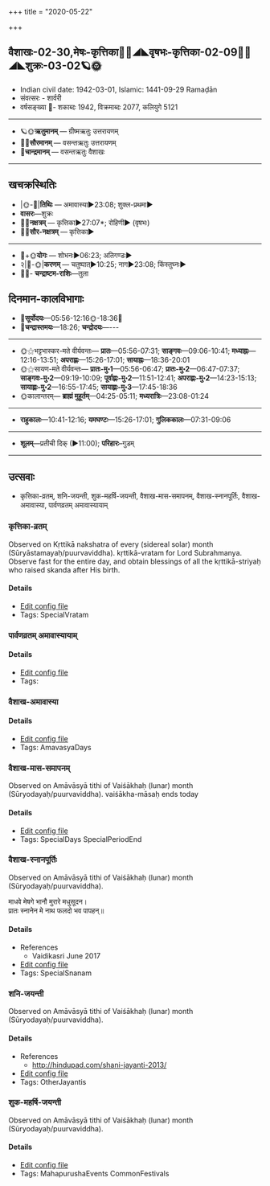 +++
title = "2020-05-22"

+++
## वैशाखः-02-30,मेषः-कृत्तिका🌛🌌◢◣वृषभः-कृत्तिका-02-09🌌🌞◢◣शुक्रः-03-02🪐🌞
- Indian civil date: 1942-03-01, Islamic: 1441-09-29 Ramaḍān
- संवत्सरः - शार्वरी
- वर्षसङ्ख्या 🌛- शकाब्दः 1942, विक्रमाब्दः 2077, कलियुगे 5121
___________________
- 🪐🌞**ऋतुमानम्** — ग्रीष्मऋतुः उत्तरायणम्
- 🌌🌞**सौरमानम्** — वसन्तऋतुः उत्तरायणम्
- 🌛**चान्द्रमानम्** — वसन्तऋतुः वैशाखः
___________________


## खचक्रस्थितिः
- |🌞-🌛|**तिथिः** — अमावास्या►23:08; शुक्ल-प्रथमा►  
- **वासरः**—शुक्रः  
- 🌌🌛**नक्षत्रम्** — कृत्तिका►27:07*; रोहिणी► (वृषभः)  
- 🌌🌞**सौर-नक्षत्रम्** — कृत्तिका►  
___________________
- 🌛+🌞**योगः** — शोभनः►06:23; अतिगण्डः►  
- २|🌛-🌞|**करणम्** — चतुष्पात्►10:25; नाग►23:08; किंस्तुघ्नः►  
- 🌌🌛- **चन्द्राष्टम-राशिः**—तुला  


## दिनमान-कालविभागाः
- 🌅**सूर्योदयः**—05:56-12:16🌞️-18:36🌇  
- 🌛**चन्द्रास्तमयः**—18:26; **चन्द्रोदयः**—---  
___________________
- 🌞⚝भट्टभास्कर-मते वीर्यवन्तः— **प्रातः**—05:56-07:31; **साङ्गवः**—09:06-10:41; **मध्याह्नः**—12:16-13:51; **अपराह्णः**—15:26-17:01; **सायाह्नः**—18:36-20:01  
- 🌞⚝सायण-मते वीर्यवन्तः— **प्रातः-मु॰1**—05:56-06:47; **प्रातः-मु॰2**—06:47-07:37; **साङ्गवः-मु॰2**—09:19-10:09; **पूर्वाह्णः-मु॰2**—11:51-12:41; **अपराह्णः-मु॰2**—14:23-15:13; **सायाह्णः-मु॰2**—16:55-17:45; **सायाह्णः-मु॰3**—17:45-18:36  
- 🌞कालान्तरम्— **ब्राह्मं मुहूर्तम्**—04:25-05:11; **मध्यरात्रिः**—23:08-01:24  
___________________
- **राहुकालः**—10:41-12:16; **यमघण्टः**—15:26-17:01; **गुलिककालः**—07:31-09:06  
___________________
- **शूलम्**—प्रतीची दिक् (►11:00); **परिहारः**–गुडम्  
___________________

## उत्सवाः
- कृत्तिका-व्रतम्, शनि-जयन्ती, शुक-महर्षि-जयन्ती, वैशाख-मास-समापनम्, वैशाख-स्नानपूर्तिः, वैशाख-अमावास्या, पार्वणव्रतम् अमावास्यायाम्
### कृत्तिका-व्रतम्

Observed on Kṛttikā nakshatra of every (sidereal solar) month (Sūryāstamayaḥ/puurvaviddha). kṛttikā-vratam for Lord Subrahmanya. Observe fast for the entire day, and obtain blessings of all the kṛttikā-striyaḥ who raised skanda after His birth.

#### Details
- [Edit config file](https://github.com/jyotisham/adyatithi/tree/master/devatA/kaumAra/sidereal_solar_month/nakshatra/00/03/kRttikA-vratam.toml)
- Tags: SpecialVratam


### पार्वणव्रतम् अमावास्यायाम्



#### Details
- [Edit config file](https://github.com/jyotisham/adyatithi/tree/master/gRhya/general/relative_event/sthAlIpAkaH_1/offset__-1/pArvaNa-vratam_30.toml)
- Tags: 


### वैशाख-अमावास्या



#### Details
- [Edit config file](https://github.com/jyotisham/adyatithi/tree/master/time_focus/monthly/amAvAsyA/description_only/vaizAkha-amAvAsyA.toml)
- Tags: AmavasyaDays


### वैशाख-मास-समापनम्

Observed on Amāvāsyā tithi of Vaiśākhaḥ (lunar) month (Sūryodayaḥ/puurvaviddha). vaiśākha-māsaḥ ends today

#### Details
- [Edit config file](https://github.com/jyotisham/adyatithi/tree/master/time_focus/misc/lunar_month/tithi/02/30/vaizAkha-mAsa-samApanam.toml)
- Tags: SpecialDays SpecialPeriodEnd


### वैशाख-स्नानपूर्तिः

Observed on Amāvāsyā tithi of Vaiśākhaḥ (lunar) month (Sūryodayaḥ/puurvaviddha). 

माधवे मेषगे भानौ मुरारे मधुसूदन।  
प्रातः स्नानेन मे नाथ फलदो भव पापहन्॥



#### Details
- References
  - Vaidikasri June 2017
- [Edit config file](https://github.com/jyotisham/adyatithi/tree/master/time_focus/misc/lunar_month/tithi/02/30/vaizAkha-snAnapUrtiH.toml)
- Tags: SpecialSnanam


### शनि-जयन्ती

Observed on Amāvāsyā tithi of Vaiśākhaḥ (lunar) month (Sūryodayaḥ/puurvaviddha). 

#### Details
- References
  - http://hindupad.com/shani-jayanti-2013/
- [Edit config file](https://github.com/jyotisham/adyatithi/tree/master/general/lunar_month/tithi/02/30/zani~jayantI.toml)
- Tags: OtherJayantis


### शुक-महर्षि-जयन्ती

Observed on Amāvāsyā tithi of Vaiśākhaḥ (lunar) month (Sūryodayaḥ/puurvaviddha). 

#### Details
- [Edit config file](https://github.com/jyotisham/adyatithi/tree/master/mahApuruSha/RShi/lunar_month/tithi/02/30/zuka~maharSi~jayantI.toml)
- Tags: MahapurushaEvents CommonFestivals


